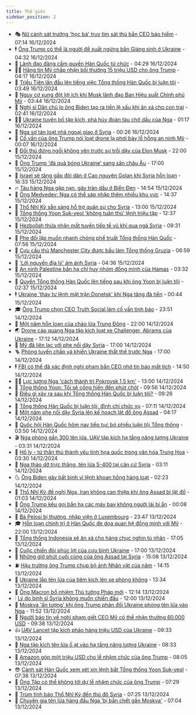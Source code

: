 ```yaml
---
title: Thế giới
sidebar_position: 2
---
```


<!-- vnexpress-the-gioi:START -->
- 🎭 [Nữ cảnh sát trưởng &#39;học bá&#39; truy tìm sát thủ bắn CEO bảo hiểm](https://vnexpress.net/nu-canh-sat-truong-hoc-ba-truy-tim-sat-thu-ban-ceo-bao-hiem-4828208.html) - 07:14 16/12/2024
- 🕴 [Ông Trump có thể là người đề xuất ngừng bắn Giáng sinh ở Ukraine](https://vnexpress.net/ong-trump-co-the-la-nguoi-de-xuat-ngung-ban-giang-sinh-o-ukraine-4828222.html) - 04:32 16/12/2024
- 🤭 [Lãnh đạo đảng cầm quyền Hàn Quốc từ chức](https://vnexpress.net/lanh-dao-dang-cam-quyen-han-quoc-tu-chuc-4828277.html) - 04:29 16/12/2024
- 🧑‍💻 [Hãng tin Mỹ chấp nhận bồi thường 15 triệu USD cho ông Trump](https://vnexpress.net/hang-tin-my-chap-nhan-boi-thuong-15-trieu-usd-cho-ong-trump-4828289.html) - 04:17 16/12/2024
- 🦏 [Triều Tiên lần đầu lên tiếng việc Tổng thống Hàn Quốc bị luận tội](https://vnexpress.net/trieu-tien-lan-dau-len-tieng-viec-tong-thong-han-quoc-bi-luan-toi-4828170.html) - 03:49 16/12/2024
- 🦒 [Nguy cơ xung đột lợi ích khi Musk lãnh đạo Ban Hiệu suất Chính phủ Mỹ](https://vnexpress.net/nguy-co-xung-dot-loi-ich-khi-musk-lanh-dao-ban-hieu-suat-chinh-phu-my-4827706.html) - 03:44 16/12/2024
- 🌈 [Nghị sĩ Dân chủ lo ông Biden tạo ra tiền lệ xấu khi ân xá cho con trai](https://vnexpress.net/nghi-si-dan-chu-lo-ong-biden-tao-ra-tien-le-xau-khi-an-xa-cho-con-trai-4828218.html) - 02:41 16/12/2024
- 🧑‍🏫 [Ukraine tuyên bố tập kích, phá hủy đoàn tàu chở dầu của Nga](https://vnexpress.net/ukraine-tuyen-bo-tap-kich-pha-huy-doan-tau-cho-dau-cua-nga-4828177.html) - 01:17 16/12/2024
- 🐲 [Nga sơ tán loạt nhà ngoại giao ở Syria](https://vnexpress.net/nga-so-tan-loat-nha-ngoai-giao-o-syria-4828176.html) - 00:26 16/12/2024
- 🦒 [Cố vấn của ông Trump nói loạt drone lạ phơi bày lỗ hổng an ninh Mỹ](https://vnexpress.net/co-van-cua-ong-trump-noi-loat-drone-la-phoi-bay-lo-hong-an-ninh-my-4828171.html) - 00:07 16/12/2024
- 🐻 [Đối thủ đứng ngồi không yên trước sự trỗi dậy của Elon Musk](https://vnexpress.net/doi-thu-dung-ngoi-khong-yen-truoc-su-troi-day-cua-elon-musk-vnepre-4823060.html) - 22:00 15/12/2024
- 🚀 [Ông Trump &#39;đá quả bóng Ukraine&#39; sang sân châu Âu](https://vnexpress.net/ong-trump-da-qua-bong-ukraine-sang-san-chau-au-4827245.html) - 17:00 15/12/2024
- 🥰 [Israel sẽ tăng gấp đôi dân ở Cao nguyên Golan khi Syria hỗn loạn](https://vnexpress.net/israel-se-tang-gap-doi-dan-o-cao-nguyen-golan-khi-syria-hon-loan-4828142.html) - 16:33 15/12/2024
- 🔥 [Tàu hàng Nga gặp nạn, gây tràn dầu ở Biển Đen](https://vnexpress.net/tau-hang-nga-gap-nan-gay-tran-dau-o-bien-den-4828118.html) - 14:54 15/12/2024
- 🥳 [Ông Medvedev: Nga có thể sáp nhập thêm nhiều khu vực](https://vnexpress.net/ong-medvedev-nga-co-the-sap-nhap-them-nhieu-khu-vuc-4828113.html) - 14:37 15/12/2024
- 💼 [Thổ Nhĩ Kỳ sẵn sàng hỗ trợ quân sự cho Syria](https://vnexpress.net/tho-nhi-ky-san-sang-ho-tro-quan-su-cho-syria-4828098.html) - 13:00 15/12/2024
- 🤡 [Tổng thống Yoon Suk-yeol &#39;không tuân thủ&#39; lệnh triệu tập](https://vnexpress.net/tong-thong-yoon-suk-yeol-khong-tuan-thu-lenh-trieu-tap-4828102.html) - 12:37 15/12/2024
- 🌁 [Hezbollah thừa nhận mất tuyến tiếp tế vũ khí qua ngả Syria](https://vnexpress.net/hezbollah-thua-nhan-mat-tuyen-tiep-te-vu-khi-qua-nga-syria-4828071.html) - 09:31 15/12/2024
- 🤩 [Phe đối lập muốn nhanh chóng phế truất Tổng thống Hàn Quốc](https://vnexpress.net/phe-doi-lap-muon-nhanh-chong-phe-truat-tong-thong-han-quoc-4828053.html) - 07:56 15/12/2024
- 🎉 [Cựu cầu thủ Manchester City được bầu làm Tổng thống Gruzia](https://vnexpress.net/cuu-cau-thu-manchester-city-duoc-bau-lam-tong-thong-gruzia-4828029.html) - 06:59 15/12/2024
- 🎉 [&#39;Lời nguyền địa lý&#39; ám ảnh Syria](https://vnexpress.net/loi-nguyen-dia-ly-am-anh-syria-4826578.html) - 04:36 15/12/2024
- 🌁 [An ninh Palestine bắn hạ chỉ huy nhóm đồng minh của Hamas](https://vnexpress.net/an-ninh-palestine-ban-ha-chi-huy-nhom-dong-minh-cua-hamas-4827979.html) - 03:32 15/12/2024
- 🌊 [Quyền Tổng thống Hàn Quốc lên tiếng sau khi ông Yoon bị luận tội](https://vnexpress.net/quyen-tong-thong-han-quoc-len-tieng-sau-khi-ong-yoon-bi-luan-toi-4827982.html) - 02:37 15/12/2024
- 🕴 [Ukraine &#39;thay tư lệnh mặt trận Donetsk&#39; khi Nga tăng đà tiến](https://vnexpress.net/ukraine-thay-tu-lenh-mat-tran-donetsk-khi-nga-tang-da-tien-4827970.html) - 00:44 15/12/2024
- 🎓 [Ông Trump chọn CEO Truth Social làm cố vấn tình báo](https://vnexpress.net/ong-trump-chon-ceo-truth-social-lam-co-van-tinh-bao-4827965.html) - 23:51 14/12/2024
- 🦩 [Một năm hỗn loạn của chảo lửa Trung Đông](https://vnexpress.net/mot-nam-hon-loan-cua-chao-lua-trung-dong-vnepre-4826334.html) - 22:00 14/12/2024
- 🌏 [Drone cáp quang Nga tập kích loạt xe Challenger, Abrams của Ukraine](https://vnexpress.net/drone-cap-quang-nga-tap-kich-loat-xe-challenger-abrams-cua-ukraine-4827907.html) - 17:12 14/12/2024
- 🌋 [Mỹ đã liên lạc với phe nổi dậy Syria](https://vnexpress.net/my-da-lien-lac-voi-phe-noi-day-syria-4827933.html) - 17:00 14/12/2024
- 🪜 [Phòng tuyến chắp vá khiến Ukraine thất thế trước Nga](https://vnexpress.net/phong-tuyen-chap-va-khien-ukraine-that-the-truoc-nga-4826312.html) - 17:00 14/12/2024
- 🕴 [FBI có thể đã xác định nghi phạm bắn CEO nhờ tin báo mất tích](https://vnexpress.net/fbi-co-the-da-xac-dinh-nghi-pham-ban-ceo-nho-tin-bao-mat-tich-4827908.html) - 14:50 14/12/2024
- 🧑‍🏫 [Lực lượng Nga &#39;cách thành trì Pokrovsk 1,5 km&#39;](https://vnexpress.net/luc-luong-nga-cach-thanh-tri-pokrovsk-1-5-km-4827831.html) - 13:00 14/12/2024
- 🌮 [Tổng thống Yoon: Tôi sẽ cống hiến đến phút chót](https://vnexpress.net/tong-thong-yoon-toi-se-cong-hien-den-phut-chot-4827869.html) - 09:56 14/12/2024
- 🚦 [Điều gì xảy ra sau khi Tổng thống Hàn Quốc bị luận tội?](https://vnexpress.net/dieu-gi-xay-ra-sau-khi-tong-thong-han-quoc-bi-luan-toi-vnepre-4827858.html) - 09:26 14/12/2024
- 💫 [Tổng thống Hàn Quốc bị luận tội, đình chỉ chức vụ](https://vnexpress.net/tong-thong-han-quoc-bi-luan-toi-dinh-chi-chuc-vu-4827821.html) - 07:11 14/12/2024
- 🤡 [Một năm phe nổi dậy Syria lên kế hoạch lật đổ ông Assad](https://vnexpress.net/mot-nam-phe-noi-day-syria-len-ke-hoach-lat-do-ong-assad-vnepre-4827688.html) - 04:17 14/12/2024
- 🦣 [Quốc hội Hàn Quốc hôm nay tiếp tục bỏ phiếu luận tội Tổng thống](https://vnexpress.net/quoc-hoi-han-quoc-hom-nay-tiep-tuc-bo-phieu-luan-toi-tong-thong-4827737.html) - 03:50 14/12/2024
- 🎬 [Nga phóng gần 300 tên lửa, UAV tập kích hạ tầng năng lượng Ukraine](https://vnexpress.net/nga-phong-gan-300-ten-lua-uav-tap-kich-ha-tang-nang-luong-ukraine-4827733.html) - 03:31 14/12/2024
- 🎉 [Hồ ly - từ thần thú thành yêu tinh họa quốc trong văn hóa Trung Hoa](https://vnexpress.net/ho-ly-tu-than-thu-thanh-yeu-tinh-hoa-quoc-trong-van-hoa-trung-hoa-vnepre-4827409.html) - 03:30 14/12/2024
- 🎡 [Nga tháo dỡ trực thăng, tên lửa S-400 tại căn cứ Syria](https://vnexpress.net/nga-thao-do-truc-thang-ten-lua-s-400-tai-can-cu-syria-4827698.html) - 03:11 14/12/2024
- 🌜 [Ông Biden gây bất bình vì lệnh khoan hồng hàng loạt](https://vnexpress.net/ong-biden-gay-bat-binh-vi-lenh-khoan-hong-hang-loat-4827689.html) - 02:23 14/12/2024
- 🎡 [Thổ Nhĩ Kỳ đề nghị Nga, Iran không can thiệp khi ông Assad bị lật đổ](https://vnexpress.net/tho-nhi-ky-de-nghi-nga-iran-khong-can-thiep-khi-ong-assad-bi-lat-do-4827684.html) - 01:03 14/12/2024
- 🤗 [Ông Trump kêu gọi bắn hạ các máy bay không người lái bí ẩn](https://vnexpress.net/ong-trump-keu-goi-ban-ha-cac-may-bay-khong-nguoi-lai-bi-an-4827680.html) - 00:08 14/12/2024
- 🦩 [Bà Pelosi bị thương, nhập viện ở Luxembourg](https://vnexpress.net/ba-pelosi-bi-thuong-nhap-vien-o-luxembourg-4827674.html) - 23:47 13/12/2024
- 🎓 [Hỗn loạn chính trị ở Hàn Quốc đe dọa quan hệ đồng minh với Mỹ](https://vnexpress.net/hon-loan-chinh-tri-o-han-quoc-de-doa-quan-he-dong-minh-voi-my-vnepre-4827233.html) - 22:00 13/12/2024
- 🌁 [Tổng thống Indonesia sẽ ân xá cho hàng chục nghìn tù nhân](https://vnexpress.net/tong-thong-indonesia-se-an-xa-cho-hang-chuc-nghin-tu-nhan-4827648.html) - 17:05 13/12/2024
- 🤩 [Cuộc chiến đòi phúc lợi của cựu binh Ukraine](https://vnexpress.net/cuoc-chien-doi-phuc-loi-cua-cuu-binh-ukraine-vnepre-4826831.html) - 17:00 13/12/2024
- 👹 [Những giờ phút cuối cùng của ông Assad tại Syria](https://vnexpress.net/nhung-gio-phut-cuoi-cung-cua-ong-assad-tai-syria-vnepre-4827620.html) - 15:08 13/12/2024
- ⛽️ [Hậu trường ông Trump chụp bộ ảnh Nhân vật của năm](https://vnexpress.net/hau-truong-ong-trump-chup-bo-anh-nhan-vat-cua-nam-vnepre-4827606.html) - 14:15 13/12/2024
- 🚀 [Ukraine lắp tên lửa của tiêm kích lên xe phòng không](https://vnexpress.net/ukraine-lap-ten-lua-cua-tiem-kich-len-xe-phong-khong-4827579.html) - 13:34 13/12/2024
- 🎡 [Ông Macron bổ nhiệm Thủ tướng Pháp mới](https://vnexpress.net/ong-macron-bo-nhiem-thu-tuong-phap-moi-4827628.html) - 12:14 13/12/2024
- 🕯 [Lý do binh sĩ Syria không muốn chiến đấu](https://vnexpress.net/ly-do-binh-si-syria-khong-muon-chien-dau-4827296.html) - 12:00 13/12/2024
- 🐻 [Moskva &#39;ấn tượng&#39; khi ông Trump phản đối Ukraine phóng tên lửa vào Nga](https://vnexpress.net/moskva-an-tuong-khi-ong-trump-phan-doi-ukraine-phong-ten-lua-vao-nga-4827615.html) - 11:52 13/12/2024
- 🚦 [Người báo tin về nghi phạm giết CEO Mỹ có thể nhận thưởng 60.000 USD](https://vnexpress.net/nguoi-bao-tin-ve-nghi-pham-giet-ceo-my-co-the-nhan-thuong-60-000-usd-4827478.html) - 09:38 13/12/2024
- 👍 [UAV Lancet tập kích pháo hàng triệu USD của Ukraine](https://vnexpress.net/uav-lancet-tap-kich-phao-hang-trieu-usd-cua-ukraine-4827503.html) - 09:33 13/12/2024
- 🚀 [Nga tập kích tên lửa ồ ạt vào hạ tầng năng lượng Ukraine](https://vnexpress.net/nga-tap-kich-ten-lua-o-at-vao-ha-tang-nang-luong-ukraine-4827460.html) - 08:33 13/12/2024
- 🌮 [Amazon góp một triệu USD cho lễ nhậm chức của ông Trump](https://vnexpress.net/amazon-gop-mot-trieu-usd-cho-le-nham-chuc-cua-ong-trump-4827451.html) - 08:05 13/12/2024
- 😎 [Cảnh sát Hàn Quốc xem xét xin lệnh bắt Tổng thống Yoon Suk-yeol](https://vnexpress.net/canh-sat-han-quoc-xem-xet-xin-lenh-bat-tong-thong-yoon-suk-yeol-4827441.html) - 07:38 13/12/2024
- 🐲 [Ông Tập có thể không tới dự lễ nhậm chức của ông Trump](https://vnexpress.net/ong-tap-co-the-khong-toi-du-le-nham-chuc-cua-ong-trump-4827242.html) - 07:29 13/12/2024
- 💫 [Trùm tình báo Thổ Nhĩ Kỳ đến thủ đô Syria](https://vnexpress.net/trum-tinh-bao-tho-nhi-ky-den-thu-do-syria-4827330.html) - 07:25 13/12/2024
- 👀 [Chuyên gia tên lửa hàng đầu Nga &#39;bị bắn chết gần Moskva&#39;](https://vnexpress.net/chuyen-gia-ten-lua-hang-dau-nga-bi-ban-chet-gan-moskva-4827357.html) - 07:04 13/12/2024<!-- vnexpress-the-gioi:END -->